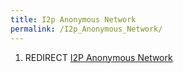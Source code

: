 ```yaml
---
title: I2p Anonymous Network
permalink: /I2p_Anonymous_Network/
---
```


1.  REDIRECT [I2P Anonymous Network](/I2P_Anonymous_Network "wikilink")
